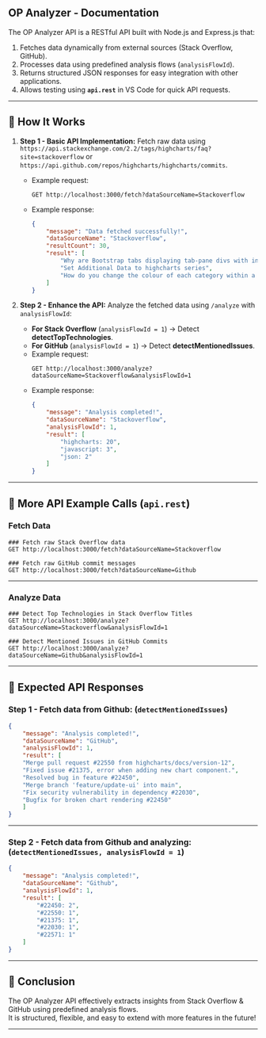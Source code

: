 ## **OP Analyzer - Documentation**

The OP Analyzer API is a RESTful API built with Node.js and Express.js that:
1. Fetches data dynamically from external sources (Stack Overflow, GitHub).
2. Processes data using predefined analysis flows (`analysisFlowId`).
3. Returns structured JSON responses for easy integration with other applications.
4. Allows testing using **`api.rest`** in VS Code for quick API requests.

---

## **🔹 How It Works**
1. **Step 1 - Basic API Implementation:** Fetch raw data using `https://api.stackexchange.com/2.2/tags/highcharts/faq?site=stackoverflow` or `https://api.github.com/repos/highcharts/highcharts/commits`.
   - Example request:
     ```http
     GET http://localhost:3000/fetch?dataSourceName=Stackoverflow
     ```
   - Example response:
     ```json
     {
         "message": "Data fetched successfully!",
         "dataSourceName": "Stackoverflow",
         "resultCount": 30,
         "result": [
             "Why are Bootstrap tabs displaying tab-pane divs with incorrect widths when using highcharts?",
             "Set Additional Data to highcharts series",
             "How do you change the colour of each category within a highcharts column chart?"
         ]
     }
     ```

2. **Step 2 - Enhance the API:** Analyze the fetched data using `/analyze` with `analysisFlowId`:
   - **For Stack Overflow** (`analysisFlowId = 1`) → Detect **detectTopTechnologies**.
   - **For GitHub** (`analysisFlowId = 1`) → Detect **detectMentionedIssues**.
   - Example request:
     ```http
     GET http://localhost:3000/analyze?dataSourceName=Stackoverflow&analysisFlowId=1
     ```
   - Example response:
     ```json
     {
         "message": "Analysis completed!",
         "dataSourceName": "Stackoverflow",
         "analysisFlowId": 1,
         "result": [
             "highcharts: 20",
             "javascript: 3",
             "json: 2"
         ]
     }
     ```

---

## **🔹 More API Example Calls (`api.rest`)**
### **Fetch Data**
```http
### Fetch raw Stack Overflow data
GET http://localhost:3000/fetch?dataSourceName=Stackoverflow

### Fetch raw GitHub commit messages
GET http://localhost:3000/fetch?dataSourceName=Github
```
---
### **Analyze Data**
```http
### Detect Top Technologies in Stack Overflow Titles
GET http://localhost:3000/analyze?dataSourceName=Stackoverflow&analysisFlowId=1

### Detect Mentioned Issues in GitHub Commits
GET http://localhost:3000/analyze?dataSourceName=Github&analysisFlowId=1
```

---

## **🔹 Expected API Responses**
### **Step 1 - Fetch data from Github: (`detectMentionedIssues`)**
```json
{
    "message": "Analysis completed!",
    "dataSourceName": "GitHub",
    "analysisFlowId": 1,
    "result": [
    "Merge pull request #22550 from highcharts/docs/version-12",
    "Fixed issue #21375, error when adding new chart component.",
    "Resolved bug in feature #22450",
    "Merge branch 'feature/update-ui' into main",
    "Fix security vulnerability in dependency #22030",
    "Bugfix for broken chart rendering #22450"
    ]
}
```
---
### **Step 2 - Fetch data from Github and analyzing: (`detectMentionedIssues, analysisFlowId = 1`)**
```json
{
    "message": "Analysis completed!",
    "dataSourceName": "Github",
    "analysisFlowId": 1,
    "result": [
        "#22450: 2",
        "#22550: 1",
        "#21375: 1",
        "#22030: 1",
        "#22571: 1"
    ]
}
```

---

## **🔹 Conclusion**
The OP Analyzer API effectively extracts insights from Stack Overflow & GitHub using predefined analysis flows.  
It is structured, flexible, and easy to extend with more features in the future! 

---
